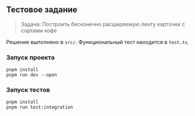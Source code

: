 ## Тестовое задание

> Задача: Построить бесконечно расширяемую ленту карточек с сортами кофе

Решение выполнено в `src/`. Функциональный тест находится в `test.ts`.

### Запуск проекта

```shell
pnpm install
pnpm run dev --open
```

### Запуск тестов
```shell
pnpm install
pnpm run test:integration
```
